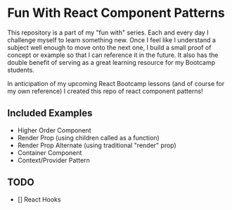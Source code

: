# Fun With React Component Patterns

This repository is a part of my "fun with" series. Each and every day I challenge myself to learn something new. Once I feel like I understand a subject well enough to move onto the next one, I build a small proof of concept or example so that I can reference it in the future. It also has the double benefit of serving as a great learning resource for my Bootcamp students.

In anticipation of my upcoming React Bootcamp lessons (and of course for my own reference) I created this repo of react component patterns!

## Included Examples

- Higher Order Component
- Render Prop (using children called as a function)
- Render Prop Alternate (using traditional "render" prop)
- Container Component
- Context/Provider Pattern

## TODO

- [] React Hooks
